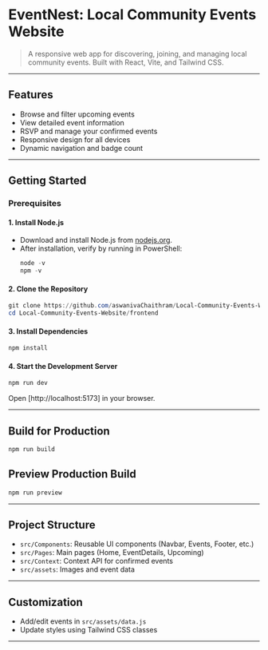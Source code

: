 
# EventNest: Local Community Events Website

>A responsive web app for discovering, joining, and managing local community events. Built with React, Vite, and Tailwind CSS.

---

## Features

- Browse and filter upcoming events
- View detailed event information
- RSVP and manage your confirmed events
- Responsive design for all devices
- Dynamic navigation and badge count

---

## Getting Started

### Prerequisites

#### 1. Install Node.js

- Download and install Node.js from [nodejs.org](https://nodejs.org/).
- After installation, verify by running in PowerShell:
	```powershell
	node -v
	npm -v
	```

#### 2. Clone the Repository

```powershell
git clone https://github.com/aswanivaChaithram/Local-Community-Events-Website.git
cd Local-Community-Events-Website/frontend
```

#### 3. Install Dependencies

```powershell
npm install
```

#### 4. Start the Development Server

```powershell
npm run dev
```

Open [http://localhost:5173] in your browser.

---

## Build for Production

```powershell
npm run build
```

## Preview Production Build

```powershell
npm run preview
```

---

## Project Structure

- `src/Components`: Reusable UI components (Navbar, Events, Footer, etc.)
- `src/Pages`: Main pages (Home, EventDetails, Upcoming)
- `src/Context`: Context API for confirmed events
- `src/assets`: Images and event data

---

## Customization

- Add/edit events in `src/assets/data.js`
- Update styles using Tailwind CSS classes

---
